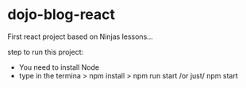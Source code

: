 # dojo-blog-react
First react project based on Ninjas lessons…

step to run this project:
- You need to install Node
- type in the termina > npm install > npm run start /or just/ npm start
